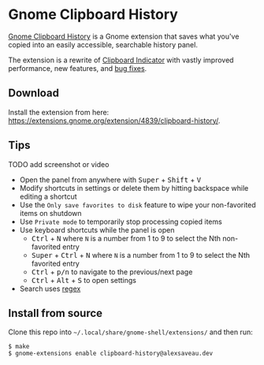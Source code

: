 # Gnome Clipboard History

[Gnome Clipboard History](https://extensions.gnome.org/extension/4839/clipboard-history/) is a Gnome
extension that saves what you've copied into an easily
accessible, searchable history panel.

The extension is a rewrite of
[Clipboard Indicator](https://github.com/Tudmotu/gnome-shell-extension-clipboard-indicator) with
vastly improved performance, new features, and
[bug fixes](https://github.com/Tudmotu/gnome-shell-extension-clipboard-indicator/pull/338#issuecomment-1031179212).

## Download

Install the extension from here: https://extensions.gnome.org/extension/4839/clipboard-history/.

## Tips

TODO add screenshot or video

- Open the panel from anywhere with <kbd>Super</kbd> + <kbd>Shift</kbd> + <kbd>V</kbd>
- Modify shortcuts in settings or delete them by hitting backspace while editing a shortcut
- Use the `Only save favorites to disk` feature to wipe your non-favorited items on shutdown
- Use `Private mode` to temporarily stop processing copied items
- Use keyboard shortcuts while the panel is open
  - <kbd>Ctrl</kbd> + <kbd>N</kbd> where `N` is a number from 1 to 9 to select the Nth
    non-favorited entry
  - <kbd>Super</kbd> + <kbd>Ctrl</kbd> + <kbd>N</kbd> where `N` is a number from 1 to 9 to select
    the Nth favorited entry
  - <kbd>Ctrl</kbd> + <kbd>p/n</kbd> to navigate to the previous/next page
  - <kbd>Ctrl</kbd> + <kbd>Alt</kbd> + <kbd>S</kbd> to open settings
- Search uses [regex](https://regex101.com/?flavor=javascript)

## Install from source

Clone this repo into `~/.local/share/gnome-shell/extensions/` and then run:

```shell
$ make
$ gnome-extensions enable clipboard-history@alexsaveau.dev
```
